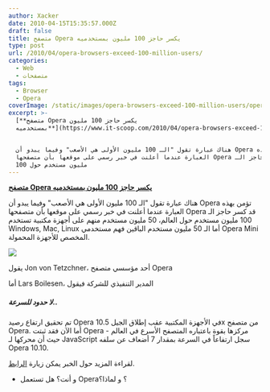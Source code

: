 ```yaml
---
author: Xacker
date: 2010-04-15T15:35:57.000Z
draft: false
title: متصفح Opera يكسر حاجز 100 مليون بمستخدميه
type: post
url: /2010/04/opera-browsers-exceed-100-million-users/
categories:
  - Web
  - متصفحات
tags:
  - Browser
  - Opera
coverImage: /static/images/opera-browsers-exceed-100-million-users/opera-logo.jpg
excerpt: >-
  [**متصفح Opera يكسر حاجز 100 مليون
  بمستخدميه**](https://www.it-scoop.com/2010/04/opera-browsers-exceed-100-million-users/)


  هناك عبارة تقول "الـ 100 مليون الأولى هي الأصعب" وفيما يبدو أن Opera تؤمن بهذه
  العبارة عندما أعلنت في خبر رسمي على موقعها بأن متصفحها Opera قد كسر حاجز الـ
  100 مليون مستخدم حول
---
```

[**متصفح Opera يكسر حاجز 100 مليون بمستخدميه**](https://www.it-scoop.com/2010/04/opera-browsers-exceed-100-million-users/)

هناك عبارة تقول "الـ 100 مليون الأولى هي الأصعب" وفيما يبدو أن Opera تؤمن بهذه العبارة عندما أعلنت في خبر رسمي على موقعها بأن متصفحها Opera قد كسر حاجز الـ 100 مليون مستخدم حول العالم، 50 مليون مستخدم منهم على أجهزة مكتبية تستخدم Windows, Mac, Linux أما الـ 50 مليون مستخدم الباقين فهم مستخدمي Opera Mini المخصص للأجهزة المحمولة.

![](/static/images/opera-browsers-exceed-100-million-users/opera-logo.jpg)

يقول Jon von Tetzchner، أحد مؤسسي متصفح Opera

أما Lars Boilesen، المدير التنفيذي للشركة فيقول

##### **لا حدود للسرعة..**

تم تحقيق ارتفاع رصيد Opera في الأجهزة المكتبية عقب إطلاق الجيل 10.5x من متصفح Opera. أما الآن فقد ثبتت Opera مركزها بقوة باعتباره المتصفح الأسرع في العالم - حيث أن محركها لـ JavaScript سجل ارتفاعاً في السرعة بمقدار 7 أضعاف عن سلفه Opera 10.10.

لقراءة المزيد حول الخبر يمكن زيارة [الرابط](http://www.opera.com/press/releases/2010/04/12/).

-   و أنت؟ هل تستعمل Opera؟ و لماذا؟
